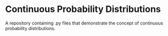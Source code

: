 # Continuous Probability Distributions

A repository containing .py files that demonstrate the concept of continuous probability distributions.
